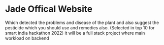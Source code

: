 # Jade Offical Website
Which detected the problems and disease of the plant and also suggest the
pesticide which you should use and remedies also. (Selected in top 10 for smart india hackathon 2022)
it will be a full stack project where main workload on backend
